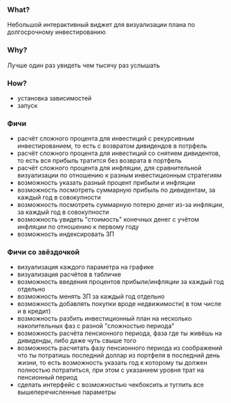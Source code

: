 ### What?
Небольшой интерактивный виджет для визуализации плана по долгосрочному инвестированию

### Why?
Лучше один раз увидеть чем тысячу раз услышать

### How?
 - установка зависимостей
 - запуск

### Фичи

 - расчёт сложного процента для инвестиций с рекурсивным инвестированием, то есть с возвратом дивидендов в потрфель
 - расчёт сложного процента для инвестиций со снятием дивидентов, то есть вся прибыль тратится без возврата в портфель
 - расчёт сложного процента для инфляции, для сравнительной визуализации по отношению к разным инвестиционным стратегиям
 - возможность указать разный процент прибыли и инфляции
 - возможность посмотреть суммарную прибыль по дивидентам, за каждый год в совокупности
 - возможность посмотреть суммарную потерю денег из-за инфляции, за каждый год в совокупности
 - возможность увидеть "стоимость" конечных денег с учётом инфляции по отношению к первому году
 - возможность индексировать ЗП 

### Фичи со звёздочкой
 - визуализация каждого параметра на графике
 - визуализация расчётов в табличке
 - возможность введения процентов прибыли/инфляции за каждый год отдельно
 - возможность менять ЗП за каждый год отдельно
 - возможность добавлять покупки вроде недвижимости( в том числе и в кредит)
 - возможность разбить инвестиционный план на несколько накопительных фаз с разной "сложностью периода"
 - возможность расчёта пенсионного периода, фаза где ты живёшь на дивиденды, либо даже чуть свыше того
 - возможность расчитать фазу пенсионного периода из соображений что ты потратишь последний доллар из портфеля в последний день жизни, то есть возможность указать год к которому ты должен полностью потратиться, при этом с указанием уровня трат на пенсионный период
 - сделать интерфейс с возможностью чекбоксить и туглить все вышеперечисленные параметры